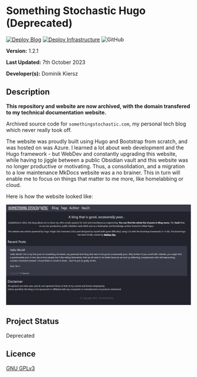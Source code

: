 # Something Stochastic Hugo (Deprecated)

[![Deploy Blog](https://github.com/DAKiersz/something-stochastic-hugo/actions/workflows/stochastic-cicd.yml/badge.svg?branch=production)](https://github.com/DAKiersz/something-stochastic-hugo/actions/workflows/stochastic-cicd.yml) [![Deploy Infrastructure](https://github.com/DAKiersz/something-stochastic-hugo/actions/workflows/stochastic-infra.yml/badge.svg)](https://github.com/DAKiersz/something-stochastic-hugo/actions/workflows/stochastic-infra.yml)
![GitHub](https://img.shields.io/github/license/DAKiersz/something-stochastic-hugo)

**Version:** 1.2.1

**Last Updated:** 7th October 2023

**Developer(s):** Dominik Kiersz

## Description

**This repository and website are now archived, with the domain transfered to my technical documentation website.**

Archived source code for `somethingstochastic.com`, my personal tech blog which never really took off.

The website was proudly built using Hugo and Bootstrap from scratch, and was hosted on was Azure. I learned a lot about web development and the Hugo framework - but WebDev and constantly upgrading this website, while having to jiggle between a public Obsidian vault and this website was no longer productive or motivating. Thus, a consolidation, and a migration to a low maintenance MkDocs website was a no brainer. This in turn will enable me to focus on things that matter to me more, like homelabbing or cloud.

Here is how the website looked like:

![Screenshot](screenshots/website2.png)

## Project Status

Deprecated

## Licence

[GNU GPLv3](https://www.gnu.org/licenses/gpl-3.0.en.html)